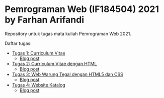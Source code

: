 # Pemrograman Web (IF184504) 2021<br>by Farhan Arifandi

Repository untuk tugas mata kuliah Pemrograman Web 2021.

Daftar tugas:

- [Tugas 1: Curriculum Vitae](https://farfnd.github.io/)
  - [Blog post](https://farfnd.blogspot.com/2021/09/tugas-1-pemrograman-web-curriculum-vitae.html)
- [Tugas 2: Curriculum Vitae dengan HTML](https://farfnd.github.io/pweb/02-html-cv)
  - [Blog post](https://farfnd.blogspot.com/2021/09/tugas-2-pemrograman-web-curriculum.html)
- [Tugas 3: Web Warung Tegal dengan HTML5 dan CSS](https://farfnd.github.io/pweb/03-html5)
  - [Blog post](https://farfnd.blogspot.com/2021/09/tugas-3-pemrograman-web-web-warung.html)
- [Tugas 4: Website Katalog](https://farfnd.github.io/pweb/04-css)
  - [Blog post](https://farfnd.blogspot.com/2021/09/tugas-4-pemrograman-web-website-katalog.html)
